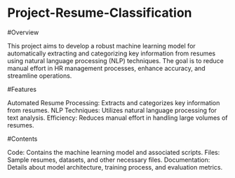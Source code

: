 # Project-Resume-Classification

#Overview

This project aims to develop a robust machine learning model for automatically extracting and categorizing key information from resumes using natural language processing (NLP) techniques. The goal is to reduce manual effort in HR management processes, enhance accuracy, and streamline operations.

#Features

Automated Resume Processing: Extracts and categorizes key information from resumes.
NLP Techniques: Utilizes natural language processing for text analysis.
Efficiency: Reduces manual effort in handling large volumes of resumes.

#Contents

Code: Contains the machine learning model and associated scripts.
Files: Sample resumes, datasets, and other necessary files.
Documentation: Details about model architecture, training process, and evaluation metrics.
